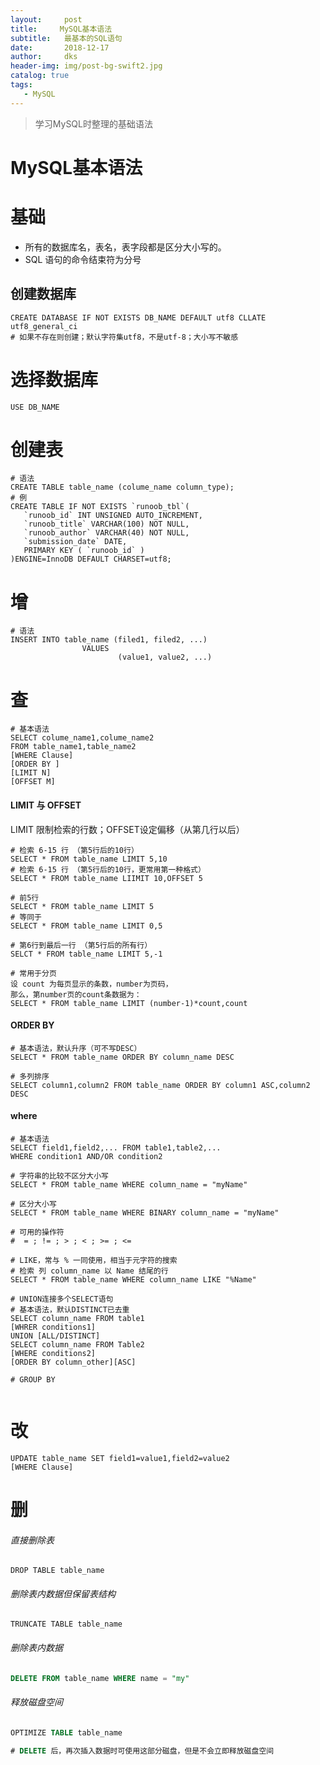 ```yaml
---
layout:     post
title:     MySQL基本语法
subtitle:   最基本的SQL语句
date:       2018-12-17
author:     dks
header-img: img/post-bg-swift2.jpg
catalog: true
tags:
   - MySQL
---
```


>学习MySQL时整理的基础语法


# MySQL基本语法

# 基础

- 所有的数据库名，表名，表字段都是区分大小写的。
- SQL 语句的命令结束符为分号 

## 创建数据库 

```
CREATE DATABASE IF NOT EXISTS DB_NAME DEFAULT utf8 CLLATE utf8_general_ci
# 如果不存在则创建；默认字符集utf8，不是utf-8；大小写不敏感

```

# 选择数据库

```
USE DB_NAME 
```

# 创建表

```
# 语法
CREATE TABLE table_name (colume_name column_type);
# 例
CREATE TABLE IF NOT EXISTS `runoob_tbl`(
   `runoob_id` INT UNSIGNED AUTO_INCREMENT,
   `runoob_title` VARCHAR(100) NOT NULL,
   `runoob_author` VARCHAR(40) NOT NULL,
   `submission_date` DATE,
   PRIMARY KEY ( `runoob_id` )
)ENGINE=InnoDB DEFAULT CHARSET=utf8;
```



# 增
```
# 语法
INSERT INTO table_name (filed1, filed2, ...)
				VALUES
						(value1, value2, ...)

```
# 查
```
# 基本语法
SELECT colume_name1,colume_name2
FROM table_name1,table_name2
[WHERE Clause]
[ORDER BY ]
[LIMIT N]
[OFFSET M]
```

#### LIMIT 与 OFFSET
LIMIT 限制检索的行数；OFFSET设定偏移（从第几行以后）
```
# 检索 6-15 行 （第5行后的10行）
SELECT * FROM table_name LIMIT 5,10 
# 检索 6-15 行 （第5行后的10行，更常用第一种格式）
SELECT * FROM table_name LIIMIT 10,OFFSET 5

# 前5行
SELECT * FROM table_name LIMIT 5
# 等同于
SELECT * FROM table_name LIMIT 0,5

# 第6行到最后一行 （第5行后的所有行）
SELCT * FROM table_name LIMIT 5,-1

# 常用于分页
设 count 为每页显示的条数，number为页码，
那么，第number页的count条数据为：
SELECT * FROM table_name LIMIT (number-1)*count,count
```

#### ORDER BY
```
# 基本语法，默认升序（可不写DESC）
SELECT * FROM table_name ORDER BY column_name DESC

# 多列排序
SELECT column1,column2 FROM table_name ORDER BY column1 ASC,column2 DESC 

```

#### where
```
# 基本语法
SELECT field1,field2,... FROM table1,table2,...
WHERE condition1 AND/OR condition2

# 字符串的比较不区分大小写
SELECT * FROM table_name WHERE column_name = "myName"

# 区分大小写
SELECT * FROM table_name WHERE BINARY column_name = "myName"

# 可用的操作符
#  = ; != ; > ; < ; >= ; <=  

# LIKE，常与 % 一同使用，相当于元字符的搜索
# 检索 列 column_name 以 Name 结尾的行
SELECT * FROM table_name WHERE column_name LIKE "%Name"

# UNION连接多个SELECT语句
# 基本语法，默认DISTINCT已去重
SELECT column_name FROM table1
[WHRER conditions1]
UNION [ALL/DISTINCT]
SELECT column_name FROM Table2
[WHERE conditions2]
[ORDER BY column_other][ASC]

# GROUP BY 


```

# 改
```
UPDATE table_name SET field1=value1,field2=value2
[WHERE Clause]

```


# 删

###### 直接删除表

```
DROP TABLE table_name
```

###### 删除表内数据但保留表结构

```
TRUNCATE TABLE table_name
```

###### 删除表内数据

```sql
DELETE FROM table_name WHERE name = "my" 
```

###### 释放磁盘空间

```sql
OPTIMIZE TABLE table_name

# DELETE 后，再次插入数据时可使用这部分磁盘，但是不会立即释放磁盘空间
```


